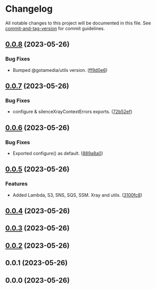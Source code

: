 # Changelog

All notable changes to this project will be documented in this file. See [commit-and-tag-version](https://github.com/absolute-version/commit-and-tag-version) for commit guidelines.

## [0.0.8](https://bitbucket.org/gotamedia/aws/compare/0.0.8..0.0.7) (2023-05-26)


### Bug Fixes

* Bumped @gotamedia/utils version. ([ff9d0e6](https://bitbucket.org/gotamedia/aws/commits/ff9d0e6f971f77890376b6efb0fb5e83d7319554))

## [0.0.7](https://bitbucket.org/gotamedia/aws/compare/0.0.7..0.0.6) (2023-05-26)


### Bug Fixes

* configure & silenceXrayContextErrors exports. ([72b52ef](https://bitbucket.org/gotamedia/aws/commits/72b52efd2d694d49656d85fd0db86d7c5daac789))

## [0.0.6](https://bitbucket.org/gotamedia/aws/compare/0.0.6..0.0.5) (2023-05-26)


### Bug Fixes

* Exported configure() as default. ([889a8a0](https://bitbucket.org/gotamedia/aws/commits/889a8a0a7cb1e272db950811a8379d0e4946be2e))

## [0.0.5](https://bitbucket.org/gotamedia/aws/compare/0.0.5..0.0.4) (2023-05-26)


### Features

* Added Lambda, S3, SNS, SQS, SSM. Xray and utils. ([3100fc8](https://bitbucket.org/gotamedia/aws/commits/3100fc8c153a2e0772922073b6cdd782ccb8fe23))

## [0.0.4](https://bitbucket.org/gotamedia/aws/compare/0.0.4..0.0.3) (2023-05-26)

## [0.0.3](https://bitbucket.org/gotamedia/aws/compare/0.0.3..0.0.2) (2023-05-26)

## [0.0.2](https://bitbucket.org/gotamedia/aws/compare/0.0.2..0.0.1) (2023-05-26)

## 0.0.1 (2023-05-26)

## 0.0.0 (2023-05-26)
